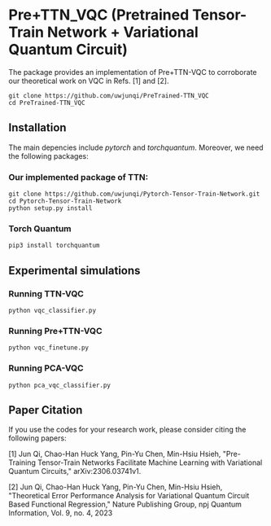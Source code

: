 # Pre+TTN_VQC (Pretrained Tensor-Train Network + Variational Quantum Circuit)

The package provides an implementation of Pre+TTN-VQC to corroborate our theoretical work on VQC in Refs. [1] and [2].
```
git clone https://github.com/uwjunqi/PreTrained-TTN_VQC
cd PreTrained-TTN_VQC
```

## Installation

The main depencies include *pytorch* and *torchquantum*. Moreover, we need the following packages:

### Our implemented package of TTN:
```
git clone https://github.com/uwjunqi/Pytorch-Tensor-Train-Network.git
cd Pytorch-Tensor-Train-Network
python setup.py install
```

### Torch Quantum 
```
pip3 install torchquantum
```

## Experimental simulations

### Running TTN-VQC
```
python vqc_classifier.py
```

### Running Pre+TTN-VQC
```
python vqc_finetune.py
```

### Running PCA-VQC
```
python pca_vqc_classifier.py
```

## Paper Citation

If you use the codes for your research work, please consider citing the following papers:

[1] Jun Qi, Chao-Han Huck Yang, Pin-Yu Chen, Min-Hsiu Hsieh, "Pre-Training Tensor-Train Networks Facilitate Machine Learning with Variational Quantum Circuits," arXiv:2306.03741v1.

[2] Jun Qi, Chao-Han Huck Yang, Pin-Yu Chen, Min-Hsiu Hsieh, "Theoretical Error Performance Analysis for Variational Quantum Circuit Based Functional Regression," Nature Publishing Group, npj Quantum Information, Vol. 9, no. 4, 2023
